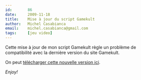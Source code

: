 ```yaml
---
id:       86
date:     2009-11-18
title:    Mise à jour du script Gamekult
author:   Michel Casabianca
email:    michel.casabianca@gmail.com
tags:     [jeu video]
---
```


Cette mise à jour de mon script Gamekult règle un problème de compatibilité avec la dernière version du site Gamekult.

<!--more-->

On peut [télécharger cette nouvelle version ici](http://www.sweetohm.net/arc/gamekult.zip).

*Enjoy!*
